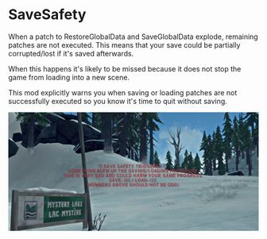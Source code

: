 # SaveSafety

When a patch to RestoreGlobalData and SaveGlobalData explode, remaining patches are not executed. This means that your save could be partially corrupted/lost if it's saved afterwards.

When this happens it's likely to be missed because it does not stop the game from loading into a new scene.

This mod explicitly warns you when saving or loading patches are not successfully executed so you know it's time to quit without saving.

![](./screenshot.png)
